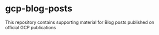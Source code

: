 # gcp-blog-posts
This repository contains supporting material for Blog posts published on official GCP publications
